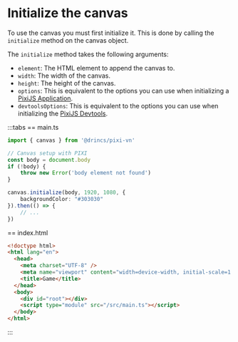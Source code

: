 # Initialize the canvas

To use the canvas you must first initialize it. This is done by calling the `initialize` method on the canvas object.

The `initialize` method takes the following arguments:

* `element`: The HTML element to append the canvas to.
* `width`: The width of the canvas.
* `height`: The height of the canvas.
* `options`: This is equivalent to the options you can use when initializing a [PixiJS Application](https://pixijs.com/8.x/guides/basics/getting-started#creating-an-application).
* `devtoolsOptions`: This is equivalent to the options you can use when initializing the [PixiJS Devtools](/start/canvas.md#use-pixijs-devtools-with-pixivn).

:::tabs
== main.ts

```ts
import { canvas } from '@drincs/pixi-vn'

// Canvas setup with PIXI
const body = document.body
if (!body) {
    throw new Error('body element not found')
}

canvas.initialize(body, 1920, 1080, {
    backgroundColor: "#303030"
}).then(() => {
    // ...
})
```

== index.html

```html
<!doctype html>
<html lang="en">
  <head>
    <meta charset="UTF-8" />
    <meta name="viewport" content="width=device-width, initial-scale=1.0" />
    <title>Game</title>
  </head>
  <body>
    <div id="root"></div>
    <script type="module" src="/src/main.ts"></script>
  </body>
</html>
```

:::
